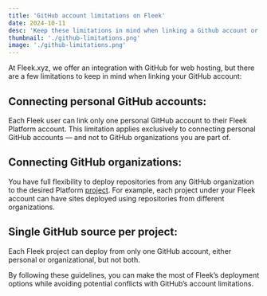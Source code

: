 ```yaml
---
title: 'GitHub account limitations on Fleek'
date: 2024-10-11
desc: 'Keep these limitations in mind when linking a Github account or organization'
thumbnail: './github-limitations.png'
image: './github-limitations.png'
---
```


At Fleek.xyz, we offer an integration with GitHub for web hosting, but there are a few limitations to keep in mind when linking your GitHub account:

## Connecting personal GitHub accounts:

Each Fleek user can link only one personal GitHub account to their Fleek Platform account. This limitation applies exclusively to connecting personal GitHub accounts — and not to GitHub organizations you are part of.

## Connecting GitHub organizations:

You have full flexibility to deploy repositories from any GitHub organization to the desired Platform [project](/docs/platform/projects/). For example, each project under your Fleek account can have sites deployed using repositories from different organizations.

## Single GitHub source per project:

Each Fleek project can deploy from only one GitHub account, either personal or organizational, but not both.

By following these guidelines, you can make the most of Fleek’s deployment options while avoiding potential conflicts with GitHub’s account limitations.
